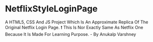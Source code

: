 # NetflixStyleLoginPage
A HTML5, CSS And JS Project Which Is An Approximate Replica Of The Original Netflix Login Page. ❗ This Is Nor Exactly Same As Netflix One Because It Is Made For Learning Purpose. - By Anukalp Varshney
